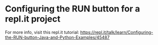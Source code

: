 # Configuring the RUN button for a repl.it project

For more info, visit this repl.it tutorial: https://repl.it/talk/learn/Configuring-the-RUN-button-Java-and-Python-Examples/45487
